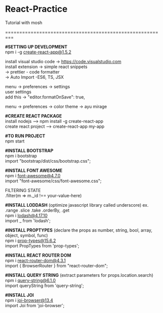 # React-Practice
Tutorial with mosh

=========================================================

<strong>#SETTING UP DEVELOPMENT</strong><br />
npm i -g create-react-app@1.5.2<br />

install visual studio code -> https://code.visualstudio.com<br />
install extension  -> simple react snippets<br />
                   -> prettier - code formatter<br />
                   -> Auto Import -ES6, TS, JSX<br />

menu -> preferences -> settings<br />
user settings <br />
add this -> "editor.formatOnSave": true,<br />

menu -> preferences -> color theme -> ayu mirage<br />



<strong>#CREATE REACT PACKAGE</strong><br />
install nodejs --> npm install -g create-react-app<br />
create react project --> create-react-app my-app<br />


<strong>#TO RUN PROJECT</strong><br />
npm start


<strong>#INSTALL BOOTSTRAP</strong><br />
npm i bootstrap<br />
import "bootstrap/dist/css/bootstrap.css";<br />

<strong>#INSTALL FONT AWESOME</strong><br />
npm i font-awesome@4.7.0<br />
import "font-awesome/css/font-awesome.css";<br />

FILTERING STATE<br />
.filter(m => m._id !== your-value-here)<br />


<strong>#INSTALL LODDASH</strong> (optimize javascript library called underscore) ex. .range .slice .take .orderBy, .get<br />
npm i lodash@4.17.10<br />
import _ from 'lodash';<br />

<strong>#INSTALL PROPTYPES</strong> (declare the props as number, string, bool, array, object, symbol, func)<br />
npm i  prop-types@15.6.2<br />
import PropTypes from 'prop-types';<br />

<strong>#INSTALL REACT ROUTER DOM</strong><br />
npm i react-router-dom@4.3.1<br />
import { BrowserRouter } from "react-router-dom";<br />

<strong>#INSTALL QUERY STRING</strong> (extract parameters for props.location.search)<br />
npm i query-string@6.1.0<br />
import queryString from 'query-string';<br />

<strong>#INSTALL JOI</strong><br />
npm i joi-browser@13.4<br />
import Joi from 'joi-browser';

